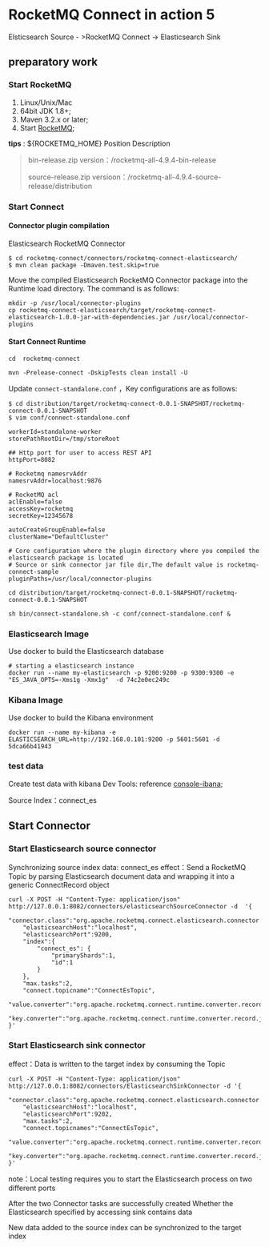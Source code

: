 # RocketMQ Connect in action 5

Elsticsearch Source  -  >RocketMQ Connect  ->  Elasticsearch Sink

## preparatory work

### Start RocketMQ

1. Linux/Unix/Mac
2. 64bit JDK 1.8+;
3. Maven 3.2.x or later;
4. Start [RocketMQ](https://rocketmq.apache.org/docs/quick-start/);



**tips** : ${ROCKETMQ_HOME} Position Description

>bin-release.zip version：/rocketmq-all-4.9.4-bin-release
>
>source-release.zip versioon：/rocketmq-all-4.9.4-source-release/distribution


### Start Connect


#### Connector plugin compilation

Elasticsearch RocketMQ Connector
```
$ cd rocketmq-connect/connectors/rocketmq-connect-elasticsearch/
$ mvn clean package -Dmaven.test.skip=true
```

Move the compiled Elasticsearch RocketMQ Connector package into the Runtime load directory. The command is as follows:
```
mkdir -p /usr/local/connector-plugins
cp rocketmq-connect-elasticsearch/target/rocketmq-connect-elasticsearch-1.0.0-jar-with-dependencies.jar /usr/local/connector-plugins
```


#### Start Connect Runtime

```
cd  rocketmq-connect

mvn -Prelease-connect -DskipTests clean install -U

```

Update `connect-standalone.conf` ，Key configurations are as follows:
```
$ cd distribution/target/rocketmq-connect-0.0.1-SNAPSHOT/rocketmq-connect-0.0.1-SNAPSHOT
$ vim conf/connect-standalone.conf
```

```
workerId=standalone-worker
storePathRootDir=/tmp/storeRoot

## Http port for user to access REST API
httpPort=8082

# Rocketmq namesrvAddr
namesrvAddr=localhost:9876

# RocketMQ acl
aclEnable=false
accessKey=rocketmq
secretKey=12345678

autoCreateGroupEnable=false
clusterName="DefaultCluster"

# Core configuration where the plugin directory where you compiled the elasticsearch package is located
# Source or sink connector jar file dir,The default value is rocketmq-connect-sample
pluginPaths=/usr/local/connector-plugins
```


```
cd distribution/target/rocketmq-connect-0.0.1-SNAPSHOT/rocketmq-connect-0.0.1-SNAPSHOT

sh bin/connect-standalone.sh -c conf/connect-standalone.conf &

```

### Elasticsearch Image

Use docker to build the Elasticsearch database
```
# starting a elasticsearch instance
docker run --name my-elasticsearch -p 9200:9200 -p 9300:9300 -e  "ES_JAVA_OPTS=-Xms1g -Xmx1g"  -d 74c2e0ec249c
```
### Kibana Image

Use docker to build the Kibana environment
```
docker run --name my-kibana -e ELASTICSEARCH_URL=http://192.168.0.101:9200 -p 5601:5601 -d 5dca66b41943
```


### test data

Create test data with kibana Dev Tools: reference [console-ibana](https://www.elastic.co/guide/en/kibana/8.5/console-kibana.html#console-kibana);


Source Index：connect_es

## Start Connector

### Start Elasticsearch source connector

Synchronizing source index data: connect_es
effect：Send a RocketMQ Topic by parsing Elasticsearch document data and wrapping it into a generic ConnectRecord object

```
curl -X POST -H "Content-Type: application/json" http://127.0.0.1:8082/connectors/elasticsearchSourceConnector -d  '{
  "connector.class":"org.apache.rocketmq.connect.elasticsearch.connector.ElasticsearchSourceConnector",
    "elasticsearchHost":"localhost",
    "elasticsearchPort":9200,
    "index":{
        "connect_es": {
            "primaryShards":1,
            "id":1
        }
    },
    "max.tasks":2,
    "connect.topicname":"ConnectEsTopic",
    "value.converter":"org.apache.rocketmq.connect.runtime.converter.record.json.JsonConverter",
    "key.converter":"org.apache.rocketmq.connect.runtime.converter.record.json.JsonConverter"
}'
```

### Start Elasticsearch sink connector

effect：Data is written to the target index by consuming the Topic

```
curl -X POST -H "Content-Type: application/json" http://127.0.0.1:8082/connectors/ElasticsearchSinkConnector -d '{
  "connector.class":"org.apache.rocketmq.connect.elasticsearch.connector.ElasticsearchSinkConnector",
    "elasticsearchHost":"localhost",
    "elasticsearchPort":9202,
    "max.tasks":2,
    "connect.topicnames":"ConnectEsTopic",
    "value.converter":"org.apache.rocketmq.connect.runtime.converter.record.json.JsonConverter",
    "key.converter":"org.apache.rocketmq.connect.runtime.converter.record.json.JsonConverter"
}'

```

note：Local testing requires you to start the Elasticsearch process on two different ports

After the two Connector tasks are successfully created Whether the Elasticsearch specified by accessing sink contains data

New data added to the source index can be synchronized to the target index

